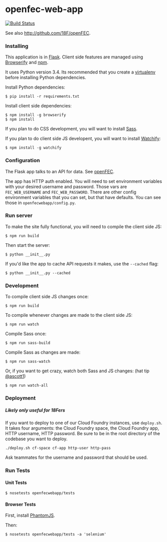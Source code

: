 openfec-web-app
===============
[![Build Status](https://travis-ci.org/18F/openFEC-web-app.svg?branch=master)](https://travis-ci.org/18F/openFEC-web-app)

See also http://github.com/18F/openFEC.

### Installing
This application is in [Flask](http://flask.pocoo.org/). Client side features are managed using [Browserify](http://browserify.org/) and [npm](https://www.npmjs.org/).

It uses Python version 3.4. Its recommended that you create a [virtualenv](http://docs.python-guide.org/en/latest/dev/virtualenvs/) before installing Python dependencies.

Install Python dependencies:
```
$ pip install -r requirements.txt
```

Install client side dependencies:
```
$ npm install -g browserify
$ npm install
```

If you plan to do CSS development, you will want to install [Sass](http://sass-lang.com/). 

If you plan to do client side JS developent, you will want to install [Watchify](https://github.com/substack/watchify):
```
$ npm install -g watchify
```

### Configuration

The Flask app talks to an API for data. See [openFEC](http://github.com/18F/openFEC).

The app has HTTP auth enabled. You will need to set environment variables with your desired username and password.
Those vars are `FEC_WEB_USERNAME` and `FEC_WEB_PASSWORD`. There are other config environment variables that you
can set, but that have defaults. You can see those in `openfecwebapp/config.py`.

### Run server
To make the site fully functional, you will need to compile the client side JS:

```
$ npm run build
```

Then start the server:

```
$ python __init__.py
```

If you'd like the app to cache API requests it makes, use the `--cached` flag:

```
$ python __init__.py --cached
```

### Development
To compile client side JS changes once:
```
$ npm run build
```

To compile whenever changes are made to the client side JS:
```
$ npm run watch
```

Compile Sass once:
```
$ npm run sass-build
```

Compile Sass as changes are made:
```
$ npm run sass-watch
```

Or, if you want to get crazy, watch both Sass and JS changes: (hat tip [@ascott1](http://github.com/ascott1))
```
$ npm run watch-all
```

### Deployment
##### Likely only useful for 18Fers
If you want to deploy to one of our Cloud Foundry instances, use `deploy.sh`. It takes four arguments: the Cloud Foundry space, the Cloud Foundry app, HTTP username, HTTP password. Be sure to be in the root directory of the codebase you want to deploy. 

`./deploy.sh cf-space cf-app http-user http-pass`

Ask teammates for the username and password that should be used.

### Run Tests
#### Unit Tests
```
$ nosetests openfecwebapp/tests
```
#### Browser Tests
First, install [PhantomJS](http://phantomjs.org/).

Then:
```
$ nosetests openfecwebapp/tests -a 'selenium'
``` 
